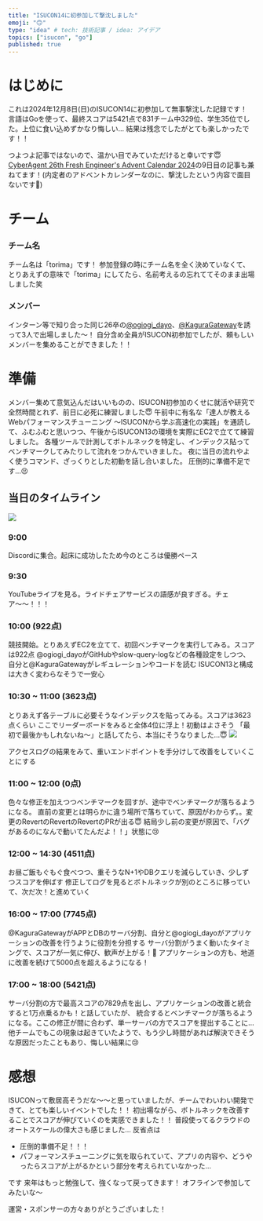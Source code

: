 ```yaml
---
title: "ISUCON14に初参加して撃沈しました"
emoji: "🙃"
type: "idea" # tech: 技術記事 / idea: アイデア
topics: ["isucon", "go"]
published: true
---
```


# はじめに
これは2024年12月8日(日)のISUCON14に初参加して無事撃沈した記録です！
言語はGoを使って、最終スコアは5421点で831チーム中329位、学生35位でした。上位に食い込めずかなり悔しい...
結果は残念でしたがとても楽しかったです！！

つよつよ記事ではないので、温かい目でみていただけると幸いです😇
[CyberAgent 26th Fresh Engineer's Advent Calendar 2024](https://qiita.com/advent-calendar/2024/ca-26th)の9日目の記事も兼ねてます！(内定者のアドベントカレンダーなのに、撃沈したという内容で面目ないです🫠)

# チーム
### チーム名
チーム名は「torima」です！
参加登録の時にチーム名を全く決めていなくて、とりあえずの意味で「torima」にしてたら、名前考えるの忘れててそのまま出場しました笑

### メンバー
インターン等で知り合った同じ26卒の[@ogiogi_dayo](https://x.com/ogiogi_dayo)、[@KaguraGateway](https://x.com/KaguraGateway)を誘って3人で出場しました〜！
自分含め全員がISUCON初参加でしたが、頼もしいメンバーを集めることができました！！

# 準備
メンバー集めて意気込んだはいいものの、ISUCON初参加のくせに就活や研究で全然時間とれず、前日に必死に練習しました😇
午前中に有名な「達人が教えるWebパフォーマンスチューニング 〜ISUCONから学ぶ高速化の実践」を通読して、ふむふむと思いつつ、午後からISUCON13の環境を実際にEC2で立てて練習しました。
各種ツールで計測してボトルネックを特定し、インデックス貼ってベンチマークしてみたりして流れをつかんでいきました。
夜に当日の流れやよく使うコマンド、ざっくりとした初動を話し合いました。
圧倒的に準備不足です...😣

## 当日のタイムライン
![](https://storage.googleapis.com/zenn-user-upload/9cae25906e79-20241209.png)

### 9:00
Discordに集合。起床に成功したため今のところは優勝ペース

### 9:30
YouTubeライブを見る。ライドチェアサービスの語感が良すぎる。チェア〜〜！！！

### 10:00 (922点)
競技開始。とりあえずEC2を立てて、初回ベンチマークを実行してみる。スコアは922点
@ogiogi_dayoがGitHubやslow-query-logなどの各種設定をしつつ、自分と@KaguraGatewayがレギュレーションやコードを読む
ISUCON13と構成は大きく変わらなそうで一安心

### 10:30 ~ 11:00 (3623点)
とりあえず各テーブルに必要そうなインデックスを貼ってみる。スコアは3623点くらい
ここでリーダーボードをみると全体4位に浮上！初動はよさそう
「最初で最後かもしれないね〜」と話してたら、本当にそうなりました...😇
![](https://storage.googleapis.com/zenn-user-upload/61d34671de5d-20241209.png)

アクセスログの結果をみて、重いエンドポイントを手分けして改善をしていくことにする

### 11:00 ~ 12:00 (0点)
色々な修正を加えつつベンチマークを回すが、途中でベンチマークが落ちるようになる。
直前の変更とは明らかに違う場所で落ちていて、原因がわからず。。変更のRevertのRevertのRevertのPRが出る😇
結局少し前の変更が原因で、「バグがあるのになんで動いてたんだよ！！」状態に😢

### 12:00 ~ 14:30 (4511点)
お昼ご飯もぐもぐ食べつつ、重そうなN+1やDBクエリを減らしていき、少しずつスコアを伸ばす
修正してログを見るとボトルネックが別のところに移っていて、次だ次！と進めていく

### 16:00 ~ 17:00 (7745点)
@KaguraGatewayがAPPとDBのサーバ分割、自分と@ogiogi_dayoがアプリケーションの改善を行うように役割を分担する
サーバ分割がうまく動いたタイミングで、スコアが一気に伸び、歓声が上がる！🙌
アプリケーションの方も、地道に改善を続けて5000点を超えるようになる！

### 17:00 ~ 18:00 (5421点)
サーバ分割の方で最高スコアの7829点を出し、アプリケーションの改善と統合すると1万点乗るかも！と話していたが、 統合するとベンチマークが落ちるようになる。ここの修正が間に合わず、単一サーバの方でスコアを提出することに...
他チームでもこの現象は起きていたようで、もう少し時間があれば解決できそうな原因だったこともあり、悔しい結果に😢

# 感想
ISUCONって敷居高そうだな〜〜と思っていましたが、チームでわいわい開発できて、とても楽しいイベントでした！！
初出場ながら、ボトルネックを改善することでスコアが伸びていくのを実感できました！！ 
普段使ってるクラウドのオートスケールの偉大さも感じました...
反省点は
- 圧倒的準備不足！！！
- パフォーマンスチューニングに気を取られていて、アプリの内容や、どうやったらスコアが上がるかという部分を考えられていなかった...

です
来年はもっと勉強して、強くなって戻ってきます！ オフラインで参加してみたいな〜

運営・スポンサーの方々ありがとうございました！
